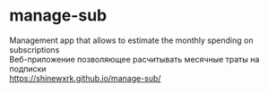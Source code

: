 # manage-sub
Management app that allows to estimate the monthly spending on subscriptions<br>
Веб-приложение позволяющее расчитывать месячные траты на подписки<br>
https://shinewxrk.github.io/manage-sub/
